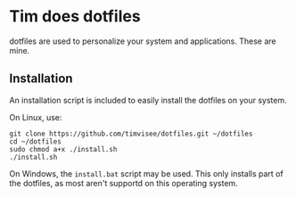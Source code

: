 # Tim does dotfiles
dotfiles are used to personalize your system and applications. These are mine.

## Installation
An installation script is included to easily install the dotfiles on your system.

On Linux, use:
```
git clone https://github.com/timvisee/dotfiles.git ~/dotfiles
cd ~/dotfiles
sudo chmod a+x ./install.sh
./install.sh
```

On Windows, the `install.bat` script may be used.
This only installs part of the dotfiles,
as most aren't supportd on this operating system.
